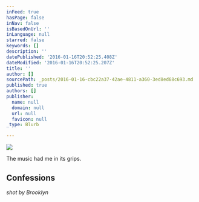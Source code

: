 ```yaml
---
inFeed: true
hasPage: false
inNav: false
isBasedOnUrl: ''
inLanguage: null
starred: false
keywords: []
description: ''
datePublished: '2016-01-16T20:52:25.408Z'
dateModified: '2016-01-16T20:52:25.207Z'
title: ''
author: []
sourcePath: _posts/2016-01-16-cbc22a37-42ae-4811-a360-3ed8ed68c693.md
published: true
authors: []
publisher:
  name: null
  domain: null
  url: null
  favicon: null
_type: Blurb

---
```

![](https://s3-us-west-2.amazonaws.com/the-grid-img/p/6e4ba848846c0fd0199d981394a2c92cb46529e9.jpg)

The music had me in its grips.

## Confessions  
_shot by Brooklyn_